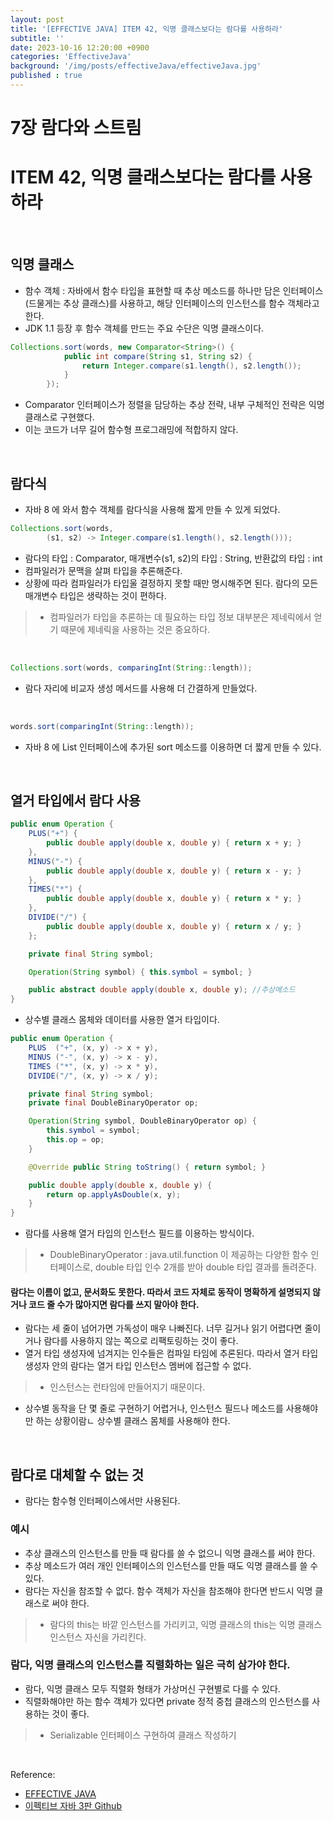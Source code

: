 ```yaml
---
layout: post
title: '[EFFECTIVE JAVA] ITEM 42, 익명 클래스보다는 람다를 사용하라'
subtitle: ''
date: 2023-10-16 12:20:00 +0900
categories: 'EffectiveJava'
background: '/img/posts/effectiveJava/effectiveJava.jpg'
published : true
---
```


# 7장 람다와 스트림

# ITEM 42, 익명 클래스보다는 람다를 사용하라

<br>

## 익명 클래스
- 함수 객체 : 자바에서 함수 타입을 표현할 때 추상 메소드를 하나만 담은 인터페이스(드물게는 추상 클래스)를 사용하고, 해당 인터페이스의 인스턴스를 함수 객체라고 한다.
- JDK 1.1 등장 후 함수 객체를 만드는 주요 수단은 익명 클래스이다.

```java
Collections.sort(words, new Comparator<String>() {
            public int compare(String s1, String s2) {
                return Integer.compare(s1.length(), s2.length());
            }
        });
```

- Comparator 인터페이스가 정렬을 담당하는 추상 전략, 내부 구체적인 전략은 익명 클래스로 구현했다. 
- 이는 코드가 너무 길어 함수형 프로그래밍에 적합하지 않다. 

<br>

## 람다식
- 자바 8 에 와서 함수 객체를 람다식을 사용해 짧게 만들 수 있게 되었다. 

```java
Collections.sort(words,
        (s1, s2) -> Integer.compare(s1.length(), s2.length()));
```

- 람다의 타입 : Comparator<String>, 매개변수(s1, s2)의 타입 : String, 반환값의 타입 : int
- 컴파일러가 문맥을 살펴 타입을 추론해준다. 
- 상황에 따라 컴파일러가 타입울 결정하지 못할 때만 명시해주면 된다. 람다의 모든 매개변수 타입은 생략하는 것이 편하다.
> - 컴파일러가 타입을 추론하는 데 필요하는 타입 정보 대부분은 제네릭에서 얻기 때문에 제네릭을 사용하는 것은 중요하다. 

<br>

```java
Collections.sort(words, comparingInt(String::length));
```

- 람다 자리에 비교자 생성 메서드를 사용해 더 간결하게 만들었다.

<br>

```java
words.sort(comparingInt(String::length));
```

- 자바 8 에 List 인터페이스에 추가된 sort 메소드를 이용하면 더 짧게 만들 수 있다.

<br>

## 열거 타입에서 람다 사용

```java
public enum Operation {
    PLUS("+") {
        public double apply(double x, double y) { return x + y; }
    },
    MINUS("-") {
        public double apply(double x, double y) { return x - y; }
    },
    TIMES("*") {
        public double apply(double x, double y) { return x * y; }
    },
    DIVIDE("/") {
        public double apply(double x, double y) { return x / y; }
    };

    private final String symbol;

    Operation(String symbol) { this.symbol = symbol; }

    public abstract double apply(double x, double y); //추상메소드
}
```

- 상수별 클래스 몸체와 데이터를 사용한 열거 타입이다. 

```java
public enum Operation {
    PLUS  ("+", (x, y) -> x + y),
    MINUS ("-", (x, y) -> x - y),
    TIMES ("*", (x, y) -> x * y),
    DIVIDE("/", (x, y) -> x / y);

    private final String symbol;
    private final DoubleBinaryOperator op;

    Operation(String symbol, DoubleBinaryOperator op) {
        this.symbol = symbol;
        this.op = op;
    }

    @Override public String toString() { return symbol; }

    public double apply(double x, double y) {
        return op.applyAsDouble(x, y);
    }
}
```

- 람다를 사용해 열거 타입의 인스턴스 필드를 이용하는 방식이다. 
> - DoubleBinaryOperator : java.util.function 이 제공하는 다양한 함수 인터페이스로, double 타입 인수 2개를 받아 double 타입 결과를 돌려준다.

#### 람다는 이름이 없고, 문서화도 못한다. 따라서 코드 자체로 동작이 명확하게 설명되지 않거나 코드 줄 수가 많아지면 람다를 쓰지 말아야 한다.
- 람다는 세 줄이 넘어가면 가독성이 매우 나빠진다. 너무 길거나 읽기 어렵다면 줄이거나 람다를 사용하지 않는 쪽으로 리팩토링하는 것이 좋다.
- 열거 타입 생성자에 넘겨지는 인수들은 컴파일 타임에 추론된다. 따라서 열거 타입 생성자 안의 람다는 열거 타입 인스턴스 멤버에 접근할 수 없다.
> - 인스턴스는 런타임에 만들어지기 때문이다. 
- 상수별 동작을 단 몇 줄로 구현하기 어렵거나, 인스턴스 필드나 메소드를 사용해야만 하는 상황이람ㄴ 상수별 클래스 몸체를 사용해야 한다.

<br>

## 람다로 대체할 수 없는 것
- 람다는 함수형 인터페이스에서만 사용된다.

### 예시
- 추상 클래스의 인스턴스를 만들 때 람다를 쓸 수 없으니 익명 클래스를 써야 한다. 
- 추상 메소드가 여러 개인 인터페이스의 인스턴스를 만들 때도 익명 클래스를 쓸 수 있다.
- 람다는 자신을 참조할 수 없다. 함수 객체가 자신을 참조해야 한다면 반드시 익명 클래스로 써야 한다.
> - 람다의 this는 바깥 인스턴스를 가리키고, 익명 클래스의 this는 익명 클래스 인스턴스 자신을 가리킨다.

### 람다, 익명 클래스의 인스턴스를 직렬화하는 일은 극히 삼가야 한다.
- 람다, 익명 클래스 모두 직렬화 형태가 가상머신 구현별로 다를 수 있다. 
- 직렬화해야만 하는 함수 객체가 있다면 private 정적 중첩 클래스의 인스턴스를 사용하는 것이 좋다. 
> - Serializable 인터페이스 구현하여 클래스 작성하기

<br>

Reference:

- [EFFECTIVE JAVA](https://front.wemakeprice.com/product/121854081?search_keyword=%25EC%259D%25B4%25ED%258E%2599%25ED%258B%25B0%25EB%25B8%258C%2520%25EC%259E%2590%25EB%25B0%2594&_service=5&_no=1)
- [이펙티브 자바 3판 Github](https://github.com/WegraLee/effective-java-3e-source-code)
